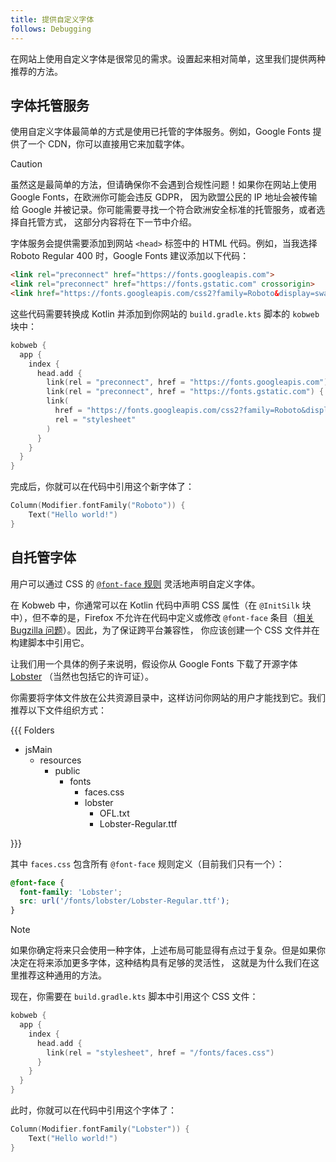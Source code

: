 ```yaml
---
title: 提供自定义字体
follows: Debugging
---
```


在网站上使用自定义字体是很常见的需求。设置起来相对简单，这里我们提供两种推荐的方法。

## 字体托管服务

使用自定义字体最简单的方式是使用已托管的字体服务。例如，Google Fonts 提供了一个 CDN，你可以直接用它来加载字体。

> [!CAUTION]
> 虽然这是最简单的方法，但请确保你不会遇到合规性问题！如果你在网站上使用 Google Fonts，在欧洲你可能会违反 GDPR，
> 因为欧盟公民的 IP 地址会被传输给 Google 并被记录。你可能需要寻找一个符合欧洲安全标准的托管服务，或者选择自托管方式，
> 这部分内容将在下一节中介绍。

字体服务会提供需要添加到网站 `<head>` 标签中的 HTML 代码。例如，当我选择 Roboto Regular 400 时，Google Fonts 建议添加以下代码：

```html
<link rel="preconnect" href="https://fonts.googleapis.com">
<link rel="preconnect" href="https://fonts.gstatic.com" crossorigin>
<link href="https://fonts.googleapis.com/css2?family=Roboto&display=swap" rel="stylesheet">
```

这些代码需要转换成 Kotlin 并添加到你网站的 `build.gradle.kts` 脚本的 `kobweb` 块中：

```kotlin
kobweb {
  app {
    index {
      head.add {
        link(rel = "preconnect", href = "https://fonts.googleapis.com")
        link(rel = "preconnect", href = "https://fonts.gstatic.com") { attributes["crossorigin"] = "" }
        link(
          href = "https://fonts.googleapis.com/css2?family=Roboto&display=swap",
          rel = "stylesheet"
        )
      }
    }
  }
}
```

完成后，你就可以在代码中引用这个新字体了：

```kotlin
Column(Modifier.fontFamily("Roboto")) {
    Text("Hello world!")
}
```

## 自托管字体

用户可以通过 CSS 的 [`@font-face` 规则](https://developer.mozilla.org/en-US/docs/Web/CSS/@font-face) 灵活地声明自定义字体。

在 Kobweb 中，你通常可以在 Kotlin 代码中声明 CSS 属性（在 `@InitSilk` 块中），但不幸的是，Firefox 不允许在代码中定义或修改
`@font-face` 条目（[相关 Bugzilla 问题](https://bugzilla.mozilla.org/show_bug.cgi?id=443978)）。因此，为了保证跨平台兼容性，
你应该创建一个 CSS 文件并在构建脚本中引用它。

让我们用一个具体的例子来说明，假设你从 Google Fonts 下载了开源字体 [Lobster](https://fonts.google.com/specimen/Lobster)
（当然也包括它的许可证）。

你需要将字体文件放在公共资源目录中，这样访问你网站的用户才能找到它。我们推荐以下文件组织方式：

{{{ Folders

* jsMain
  * resources
    * public
      * fonts
        * faces.css
        * lobster
          * OFL.txt
          * Lobster-Regular.ttf

}}}

其中 `faces.css` 包含所有 `@font-face` 规则定义（目前我们只有一个）：

```css
@font-face {
  font-family: 'Lobster';
  src: url('/fonts/lobster/Lobster-Regular.ttf');
}
```

> [!NOTE]
> 如果你确定将来只会使用一种字体，上述布局可能显得有点过于复杂。但是如果你决定在将来添加更多字体，这种结构具有足够的灵活性，
> 这就是为什么我们在这里推荐这种通用的方法。

现在，你需要在 `build.gradle.kts` 脚本中引用这个 CSS 文件：

```kotlin
kobweb {
  app {
    index {
      head.add {
        link(rel = "stylesheet", href = "/fonts/faces.css")
      }
    }
  }
}
```

此时，你就可以在代码中引用这个字体了：

```kotlin
Column(Modifier.fontFamily("Lobster")) {
    Text("Hello world!")
}
```
